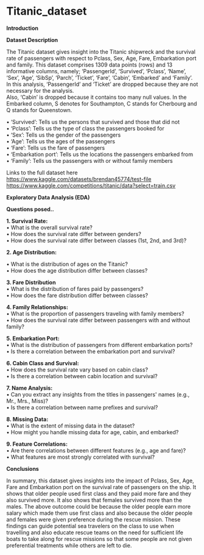 # Titanic_dataset

**Introduction**

**Dataset Description**

The Titanic dataset gives insight into the Titanic shipwreck and the survival rate of passengers with respect to Pclass, Sex, Age, Fare, Embarkation port and family. This dataset comprises 1309 data points (rows) and 13 informative columns, namely; ‘PassengerId’, ‘Survived’, ‘Pclass’, ‘Name’, ‘Sex’, ‘Age’, ‘SibSp’, ‘Parch’, ‘Ticket’, ‘Fare’, ‘Cabin’, ‘Embarked’ and ‘Family’.                                                                 
In this analysis, ‘PassengerId’ and ‘Ticket’ are dropped because they are not necessary for the analysis.                                                                                                                     
Also, ‘Cabin’ is dropped because it contains too many null values. In the Embarked column, S denotes for Southampton, C stands for Cherbourg and Q stands for Queenstown.

•	‘Survived’: Tells us the persons that survived and those that did not                                                                                                                                                       
•	‘Pclass’: Tells us the type of class the passengers booked for                                                                                                                                                              
•	‘Sex’: Tells us the gender of the passengers                                                                                                                                                                                
•	‘Age’: Tells us the ages of the passengers                                                                                                                                                                                  
•	‘Fare’: Tells us the fare of passengers                                                                                                                                                                                     
•	‘Embarkation port’: Tells us the locations the passengers embarked from                                                                                                                                                     
•	‘Family’: Tells us the passengers with or without family members   

Links to the full dataset here https://www.kaggle.com/datasets/brendan45774/test-file                                                                                                                                                                                                                                                                                   
https://www.kaggle.com/competitions/titanic/data?select=train.csv

**Exploratory Data Analysis (EDA)**

**Questions posed..**

**1.	Survival Rate:**                                                                                                                                                                                                        
•	What is the overall survival rate?                                                                                                                                                                                         
•	How does the survival rate differ between genders?                                                                                                                                                                          
•	How does the survival rate differ between classes (1st, 2nd, and 3rd)?

**2.	Age Distribution:**

•	What is the distribution of ages on the Titanic?                                                                                                                                                                            
•	How does the age distribution differ between classes?                                                                                                                                                                       

**3.	Fare Distribution**                                                                                                                                                                                                     
•	What is the distribution of fares paid by passengers?                                                                                                                                                                       
•	How does the fare distribution differ between classes?  

**4.  Family Relationships:**                                                                                                                                                                                                     
•	What is the proportion of passengers traveling with family members?                                                                                                                                                                                                                                                                                                                                                                               
•	How does the survival rate differ between passengers with and without family?

**5.  Embarkation Port:**                                                                                                                                                                                                    
•	What is the distribution of passengers from different embarkation ports?                                                                                                                                                    
•	Is there a correlation between the embarkation port and survival?

**6.	Cabin Class and Survival:**                                                                                                                                                                                             
•	How does the survival rate vary based on cabin class?                                                                                                                                                                       
•	Is there a correlation between cabin location and survival?                                                                                                                                                                 

**7.	Name Analysis:**                                                                                                                                                                                                        
•	Can you extract any insights from the titles in passengers' names (e.g., Mr., Mrs., Miss)?                                                                                                                                  
•	Is there a correlation between name prefixes and survival?                                                                                                                                                                  

**8.	Missing Data:**                                                                                                                                                                                                         
•	What is the extent of missing data in the dataset?                                                                                                                                                                          
•	How might you handle missing data for age, cabin, and embarked?                                                                                                                                                             

**9.	Feature Correlations:**                                                                                                                                                                                                 
•	Are there correlations between different features (e.g., age and fare)?                                                                                                                                                     
•	What features are most strongly correlated with survival?                                                                                                                                                                   

**Conclusions**

In summary, this dataset gives insights into the impact of Pclass, Sex, Age, Fare and Embarkation port on the survival rate of passengers on the ship. It shows that older people used first class and they paid more fare and they also survived more. It also shows that females survived more than the males. The above outcome could be because the older people earn more salary which made them use first class and also because the older people and females were given preference during the rescue mission.
These findings can guide potential sea travelers on the class to use when travelling and also educate rescue teams on the need for sufficient life boats to take along for rescue missions so that some people are not given preferential treatments while others are left to die.

